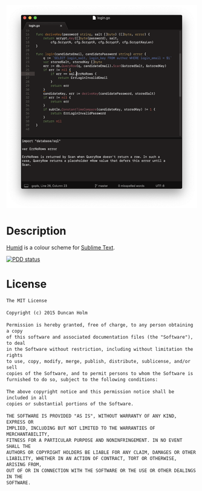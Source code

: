 ![shot]

# Description

[Humid] is a colour scheme for [Sublime Text].

[![PDD status](http://www.0pdd.com/svg?name=frou/Humid)](http://www.0pdd.com/p?name=frou/Humid)

# License

```text
The MIT License

Copyright (c) 2015 Duncan Holm

Permission is hereby granted, free of charge, to any person obtaining a copy
of this software and associated documentation files (the "Software"), to deal
in the Software without restriction, including without limitation the rights
to use, copy, modify, merge, publish, distribute, sublicense, and/or sell
copies of the Software, and to permit persons to whom the Software is
furnished to do so, subject to the following conditions:

The above copyright notice and this permission notice shall be included in all
copies or substantial portions of the Software.

THE SOFTWARE IS PROVIDED "AS IS", WITHOUT WARRANTY OF ANY KIND, EXPRESS OR
IMPLIED, INCLUDING BUT NOT LIMITED TO THE WARRANTIES OF MERCHANTABILITY,
FITNESS FOR A PARTICULAR PURPOSE AND NONINFRINGEMENT. IN NO EVENT SHALL THE
AUTHORS OR COPYRIGHT HOLDERS BE LIABLE FOR ANY CLAIM, DAMAGES OR OTHER
LIABILITY, WHETHER IN AN ACTION OF CONTRACT, TORT OR OTHERWISE, ARISING FROM,
OUT OF OR IN CONNECTION WITH THE SOFTWARE OR THE USE OR OTHER DEALINGS IN THE
SOFTWARE.
```


[humid]: https://github.com/frou/Humid
[sublime text]: https://www.sublimetext.com/
[shot]: https://raw.githubusercontent.com/frou/Humid/master/screenshot.png
